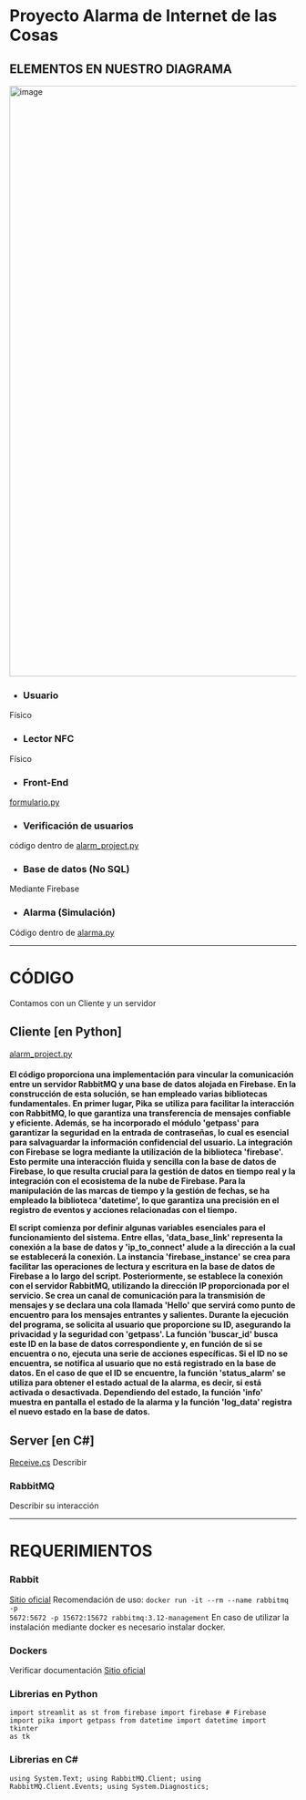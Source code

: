 # Proyecto Alarma de Internet de las Cosas

## ELEMENTOS EN NUESTRO DIAGRAMA
<img width="1037" alt="image" src="https://github.com/ChristopheTuz/proyecto-iot-alarma/assets/60182870/038c80b2-aa72-446d-bd87-373e3d0711ea">

- ### Usuario
Físico

- ### Lector NFC
Físico

- ### Front-End
[formulario.py](https://github.com/ChristopheTuz/proyecto-iot-alarma/blob/main/Front-End/formulario.py)

- ### Verificación de usuarios
código dentro de [alarm_project.py](https://github.com/ChristopheTuz/proyecto-iot-alarma/blob/main/Cliente/alarm_project.py)

- ### Base de datos (No SQL)
Mediante Firebase

- ### Alarma (Simulación)
Código dentro de [alarma.py](https://github.com/ChristopheTuz/proyecto-iot-alarma/blob/main/Server/alarma.py)

---
# CÓDIGO
Contamos con un Cliente y un servidor 

## Cliente [en Python]
[alarm_project.py](https://github.com/ChristopheTuz/proyecto-iot-alarma/blob/main/Cliente/alarm_project.py)

<h4> El código proporciona una implementación para vincular la comunicación entre un servidor RabbitMQ y una base de datos alojada en Firebase. En la construcción de esta solución, se han empleado varias bibliotecas fundamentales. En primer lugar, Pika se utiliza para facilitar la interacción con RabbitMQ, lo que garantiza una transferencia de mensajes confiable y eficiente. Además, se ha incorporado el módulo 'getpass' para garantizar la seguridad en la entrada de contraseñas, lo cual es esencial para salvaguardar la información confidencial del usuario.
La integración con Firebase se logra mediante la utilización de la biblioteca 'firebase'. Esto permite una interacción fluida y sencilla con la base de datos de Firebase, lo que resulta crucial para la gestión de datos en tiempo real y la integración con el ecosistema de la nube de Firebase. Para la manipulación de las marcas de tiempo y la gestión de fechas, se ha empleado la biblioteca 'datetime', lo que garantiza una precisión en el registro de eventos y acciones relacionadas con el tiempo.

El script comienza por definir algunas variables esenciales para el funcionamiento del sistema. Entre ellas, 'data_base_link' representa la conexión a la base de datos y 'ip_to_connect' alude a la dirección a la cual se establecerá la conexión. La instancia 'firebase_instance' se crea para facilitar las operaciones de lectura y escritura en la base de datos de Firebase a lo largo del script.
Posteriormente, se establece la conexión con el servidor RabbitMQ, utilizando la dirección IP proporcionada por el servicio. Se crea un canal de comunicación para la transmisión de mensajes y se declara una cola llamada 'Hello' que servirá como punto de encuentro para los mensajes entrantes y salientes.
Durante la ejecución del programa, se solicita al usuario que proporcione su ID, asegurando la privacidad y la seguridad con 'getpass'. La función 'buscar_id' busca este ID en la base de datos correspondiente y, en función de si se encuentra o no, ejecuta una serie de acciones específicas. Si el ID no se encuentra, se notifica al usuario que no está registrado en la base de datos. En el caso de que el ID se encuentre, la función 'status_alarm' se utiliza para obtener el estado actual de la alarma, es decir, si está activada o desactivada. Dependiendo del estado, la función 'info' muestra en pantalla el estado de la alarma y la función 'log_data' registra el nuevo estado en la base de datos.</h4>

## Server [en C#]
[Receive.cs](https://github.com/ChristopheTuz/proyecto-iot-alarma/blob/main/Server/Receive/Receive.cs)
Describir

### RabbitMQ 
Describir su interacción

---

# REQUERIMIENTOS

### Rabbit
[Sitio oficial](https://www.rabbitmq.com/download.html)
Recomendación de uso:
<code>docker run -it --rm --name rabbitmq -p 5672:5672 -p 15672:15672 rabbitmq:3.12-management</code>
En caso de utilizar la instalación mediante docker es necesario instalar docker.

### Dockers
Verificar documentación [Sitio oficial](https://docs.docker.com/engine/install/)

### Librerias en Python
<code>import streamlit as st
from firebase import firebase # Firebase
import pika
import getpass
from datetime import datetime
import tkinter as tk
</code>

### Librerias en C#
<code>using System.Text;
using RabbitMQ.Client;
using RabbitMQ.Client.Events;
using System.Diagnostics;
</code>
